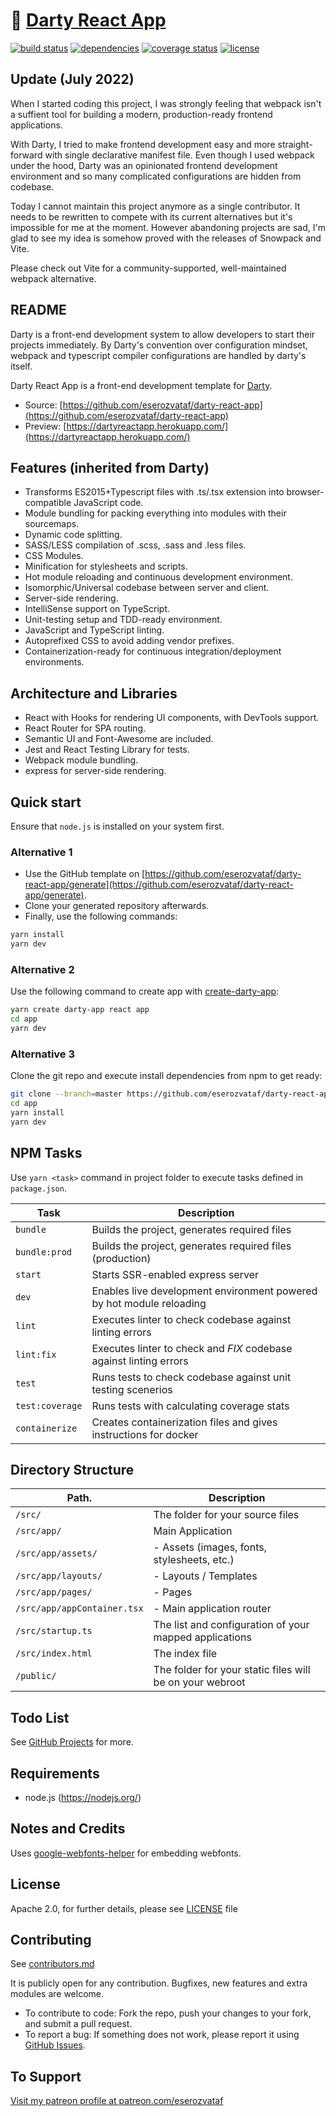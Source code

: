 # 🎯 [Darty React App](https://github.com/eserozvataf/darty-react-app)

[![build status][build-image]][build-url] [![dependencies][dep-image]][dep-url]
[![coverage status][coverage-image]][coverage-url]
[![license][license-image]][license-url]

## Update (July 2022)

When I started coding this project, I was strongly feeling that webpack isn't a
suffient tool for building a modern, production-ready frontend applications.

With Darty, I tried to make frontend development easy and more straight-forward
with single declarative manifest file. Even though I used webpack under the
hood, Darty was an opinionated frontend development environment and so many
complicated configurations are hidden from codebase.

Today I cannot maintain this project anymore as a single contributor. It needs
to be rewritten to compete with its current alternatives but it's impossible for
me at the moment. However abandoning projects are sad, I'm glad to see my idea
is somehow proved with the releases of Snowpack and Vite.

Please check out Vite for a community-supported, well-maintained webpack
alternative.

## README

Darty is a front-end development system to allow developers to start their
projects immediately. By Darty's convention over configuration mindset, webpack
and typescript compiler configurations are handled by darty's itself.

Darty React App is a front-end development template for
[Darty](https://github.com/eserozvataf/darty).

- Source:
  [https://github.com/eserozvataf/darty-react-app](https://github.com/eserozvataf/darty-react-app)
- Preview:
  [https://dartyreactapp.herokuapp.com/](https://dartyreactapp.herokuapp.com/)

## Features (inherited from Darty)

- Transforms ES2015+Typescript files with .ts/.tsx extension into
  browser-compatible JavaScript code.
- Module bundling for packing everything into modules with their sourcemaps.
- Dynamic code splitting.
- SASS/LESS compilation of .scss, .sass and .less files.
- CSS Modules.
- Minification for stylesheets and scripts.
- Hot module reloading and continuous development environment.
- Isomorphic/Universal codebase between server and client.
- Server-side rendering.
- IntelliSense support on TypeScript.
- Unit-testing setup and TDD-ready environment.
- JavaScript and TypeScript linting.
- Autoprefixed CSS to avoid adding vendor prefixes.
- Containerization-ready for continuous integration/deployment environments.

## Architecture and Libraries

- React with Hooks for rendering UI components, with DevTools support.
- React Router for SPA routing.
- Semantic UI and Font-Awesome are included.
- Jest and React Testing Library for tests.
- Webpack module bundling.
- express for server-side rendering.

## Quick start

Ensure that `node.js` is installed on your system first.

### Alternative 1

- Use the GitHub template on
  [https://github.com/eserozvataf/darty-react-app/generate](https://github.com/eserozvataf/darty-react-app/generate).
- Clone your generated repository afterwards.
- Finally, use the following commands:

```sh
yarn install
yarn dev
```

### Alternative 2

Use the following command to create app with
[create-darty-app](https://github.com/eserozvataf/create-darty-app):

```sh
yarn create darty-app react app
cd app
yarn dev
```

### Alternative 3

Clone the git repo and execute install dependencies from npm to get ready:

```sh
git clone --branch=master https://github.com/eserozvataf/darty-react-app.git app
cd app
yarn install
yarn dev
```

## NPM Tasks

Use `yarn <task>` command in project folder to execute tasks defined in
`package.json`.

| Task            | Description                                                          |
| --------------- | -------------------------------------------------------------------- |
| `bundle`        | Builds the project, generates required files                         |
| `bundle:prod`   | Builds the project, generates required files (production)            |
| `start`         | Starts SSR-enabled express server                                    |
| `dev`           | Enables live development environment powered by hot module reloading |
| `lint`          | Executes linter to check codebase against linting errors             |
| `lint:fix`      | Executes linter to check and _FIX_ codebase against linting errors   |
| `test`          | Runs tests to check codebase against unit testing scenerios          |
| `test:coverage` | Runs tests with calculating coverage stats                           |
| `containerize`  | Creates containerization files and gives instructions for docker     |

## Directory Structure

| Path.                       | Description                                              |
| --------------------------- | -------------------------------------------------------- |
| `/src/`                     | The folder for your source files                         |
| `/src/app/`                 | Main Application                                         |
| `/src/app/assets/`          | - Assets (images, fonts, stylesheets, etc.)              |
| `/src/app/layouts/`         | - Layouts / Templates                                    |
| `/src/app/pages/`           | - Pages                                                  |
| `/src/app/appContainer.tsx` | - Main application router                                |
| `/src/startup.ts`           | The list and configuration of your mapped applications   |
| `/src/index.html`           | The index file                                           |
| `/public/`                  | The folder for your static files will be on your webroot |

## Todo List

See [GitHub Projects](https://github.com/eserozvataf/darty-react-app/projects)
for more.

## Requirements

- node.js (https://nodejs.org/)

## Notes and Credits

Uses [google-webfonts-helper](https://google-webfonts-helper.herokuapp.com/) for
embedding webfonts.

## License

Apache 2.0, for further details, please see [LICENSE](LICENSE) file

## Contributing

See [contributors.md](contributors.md)

It is publicly open for any contribution. Bugfixes, new features and extra
modules are welcome.

- To contribute to code: Fork the repo, push your changes to your fork, and
  submit a pull request.
- To report a bug: If something does not work, please report it using
  [GitHub Issues](https://github.com/eserozvataf/darty-react-app/issues).

## To Support

[Visit my patreon profile at patreon.com/eserozvataf](https://www.patreon.com/eserozvataf)

[build-image]: https://github.com/eserozvataf/darty-react-app/workflows/CI/badge.svg
[build-url]: https://github.com/eserozvataf/darty-react-app/actions?workflow=CI
[dep-image]: https://img.shields.io/david/eserozvataf/darty-react-app.svg?style=flat-square
[dep-url]: https://github.com/eserozvataf/darty-react-app
[coverage-image]: https://img.shields.io/codecov/c/gh/eserozvataf/darty-react-app/master.svg?style=flat-square
[coverage-url]: https://codecov.io/gh/eserozvataf/darty-react-app
[license-image]: https://img.shields.io/github/license/eserozvataf/darty-react-app.svg?style=flat-square
[license-url]: https://github.com/eserozvataf/darty-react-app/blob/master/LICENSE
